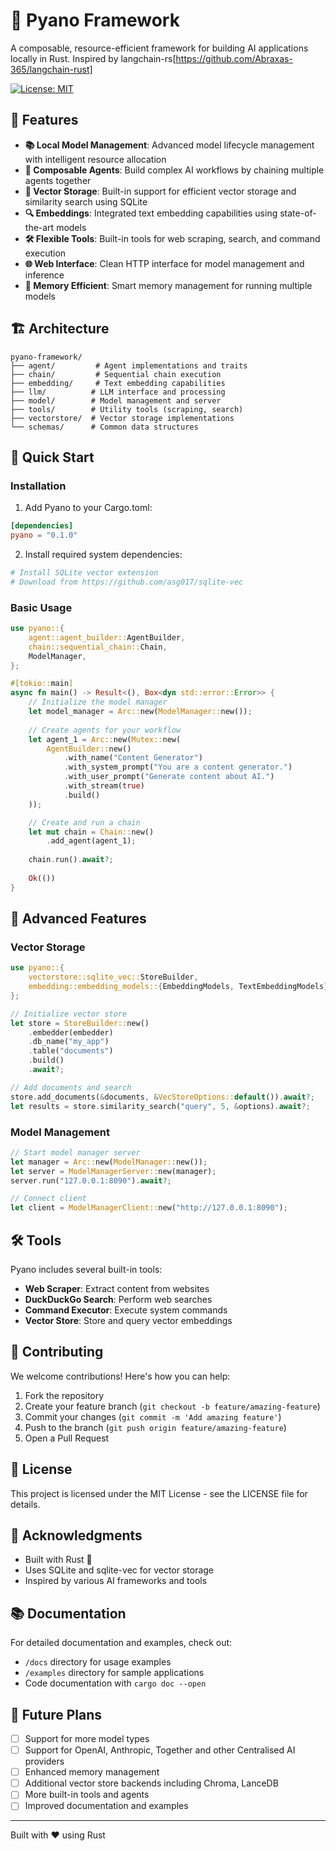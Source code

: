 # 🚀 Pyano Framework

A composable, resource-efficient framework for building AI applications locally in Rust. Inspired by langchain-rs[https://github.com/Abraxas-365/langchain-rust]

[![License: MIT](https://img.shields.io/badge/License-MIT-yellow.svg)](https://opensource.org/licenses/MIT)

## 🌟 Features

- **📚 Local Model Management**: Advanced model lifecycle management with intelligent resource allocation
- **🔄 Composable Agents**: Build complex AI workflows by chaining multiple agents together
- **💾 Vector Storage**: Built-in support for efficient vector storage and similarity search using SQLite
- **🔍 Embeddings**: Integrated text embedding capabilities using state-of-the-art models
- **🛠 Flexible Tools**: Built-in tools for web scraping, search, and command execution
- **🌐 Web Interface**: Clean HTTP interface for model management and inference
- **🧠 Memory Efficient**: Smart memory management for running multiple models

## 🏗 Architecture

```
pyano-framework/
├── agent/         # Agent implementations and traits
├── chain/         # Sequential chain execution
├── embedding/     # Text embedding capabilities
├── llm/          # LLM interface and processing
├── model/        # Model management and server
├── tools/        # Utility tools (scraping, search)
├── vectorstore/  # Vector storage implementations
└── schemas/      # Common data structures
```

## 🚀 Quick Start

### Installation

1. Add Pyano to your Cargo.toml:
```toml
[dependencies]
pyano = "0.1.0"
```

2. Install required system dependencies:
```bash
# Install SQLite vector extension
# Download from https://github.com/asg017/sqlite-vec
```

### Basic Usage

```rust
use pyano::{
    agent::agent_builder::AgentBuilder,
    chain::sequential_chain::Chain,
    ModelManager,
};

#[tokio::main]
async fn main() -> Result<(), Box<dyn std::error::Error>> {
    // Initialize the model manager
    let model_manager = Arc::new(ModelManager::new());
    
    // Create agents for your workflow
    let agent_1 = Arc::new(Mutex::new(
        AgentBuilder::new()
            .with_name("Content Generator")
            .with_system_prompt("You are a content generator.")
            .with_user_prompt("Generate content about AI.")
            .with_stream(true)
            .build()
    ));

    // Create and run a chain
    let mut chain = Chain::new()
        .add_agent(agent_1);
    
    chain.run().await?;
    
    Ok(())
}
```

## 🔧 Advanced Features

### Vector Storage

```rust
use pyano::{
    vectorstore::sqlite_vec::StoreBuilder,
    embedding::embedding_models::{EmbeddingModels, TextEmbeddingModels},
};

// Initialize vector store
let store = StoreBuilder::new()
    .embedder(embedder)
    .db_name("my_app")
    .table("documents")
    .build()
    .await?;

// Add documents and search
store.add_documents(&documents, &VecStoreOptions::default()).await?;
let results = store.similarity_search("query", 5, &options).await?;
```

### Model Management

```rust
// Start model manager server
let manager = Arc::new(ModelManager::new());
let server = ModelManagerServer::new(manager);
server.run("127.0.0.1:8090").await?;

// Connect client
let client = ModelManagerClient::new("http://127.0.0.1:8090");
```

## 🛠 Tools

Pyano includes several built-in tools:

- **Web Scraper**: Extract content from websites
- **DuckDuckGo Search**: Perform web searches
- **Command Executor**: Execute system commands
- **Vector Store**: Store and query vector embeddings

## 🤝 Contributing

We welcome contributions! Here's how you can help:

1. Fork the repository
2. Create your feature branch (`git checkout -b feature/amazing-feature`)
3. Commit your changes (`git commit -m 'Add amazing feature'`)
4. Push to the branch (`git push origin feature/amazing-feature`)
5. Open a Pull Request

## 📝 License

This project is licensed under the MIT License - see the LICENSE file for details.

## 🙏 Acknowledgments

- Built with Rust 🦀
- Uses SQLite and sqlite-vec for vector storage
- Inspired by various AI frameworks and tools

## 📚 Documentation

For detailed documentation and examples, check out:
- `/docs` directory for usage examples
- `/examples` directory for sample applications
- Code documentation with `cargo doc --open`

## 🔮 Future Plans

- [ ] Support for more model types
- [ ] Support for OpenAI, Anthropic, Together and other Centralised AI providers
- [ ] Enhanced memory management
- [ ] Additional vector store backends including Chroma, LanceDB
- [ ] More built-in tools and agents
- [ ] Improved documentation and examples

---

Built with ❤️ using Rust
